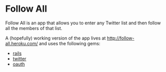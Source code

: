 Follow All
==========
Follow All is an app that allows you to enter any Twitter list and then follow all the members of that list.

A (hopefully) working version of the app lives at http://follow-all.heroku.com/ and uses the following gems:

* [rails](https://github.com/rails/rails)
* [twitter](https://github.com/jnunemaker/twitter)
* [oauth](https://github.com/oauth/oauth-ruby)
